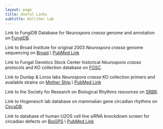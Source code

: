 ```yaml
---
layout: page
title: Useful Links
subtitle: Kelliher Lab
---
```


Link to FungiDB Database for <em>Neurospora crassa</em> genome and annotation on <a href="https://fungidb.org/" target="_blank">FungiDB</a>.
<br />

Link to Broad Institute for original 2003 <em>Neurospora crassa</em> genome sequencing on <a href="https://www.broadinstitute.org/fungal-genome-initiative/neurospora-crassa-genome-project" target="_blank">Broad</a>.\\
<a href="https://pubmed.ncbi.nlm.nih.gov/12712197/" target="_blank">PubMed Link</a>
<br />

Link to Fungal Genetics Stock Center historical <em>Neurospora crassa</em> protocols and KO collection database on <a href="https://www.fgsc.net/Neurospora/neurospora.html" target="_blank">FGSC</a>.
<br />

Link to Dunlap & Loros labs <em>Neurospora crassa</em> KO collection primers and available strains on <a href="https://geiselmed.dartmouth.edu/dunlaploros/genome/" target="_blank">Mother Ship</a>.\\
<a href="https://pubmed.ncbi.nlm.nih.gov/16801547/" target="_blank">PubMed Link</a>
<br />

Link to the Society for Research on Biological Rhythms resources on <a href="https://srbr.org/" target="_blank">SRBR</a>.
<br />

Link to Hogenesch lab database on mammalian gene circadian rhythms on <a href="http://circadb.hogeneschlab.org/" target="_blank">CircaDB</a>.
<br />

Link to database of human U2OS cell line siRNA knockdown screen for circadian defects on <a href="http://biogps.org/circadian" target="_blank">BioGPS</a>.\\
<a href="https://pubmed.ncbi.nlm.nih.gov/19765810/" target="_blank">PubMed Link</a>
<br />